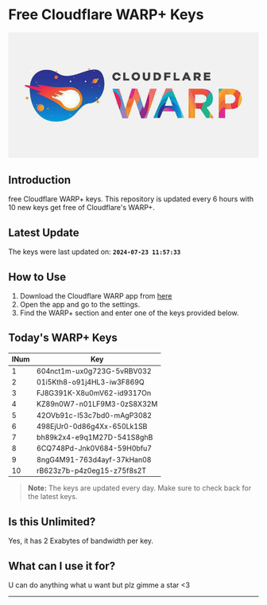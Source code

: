 
# Free Cloudflare WARP+ Keys

![Banner](asset/IMG_20240629_142710_129.jpg)

## Introduction

free Cloudflare WARP+ keys. This repository is updated every 6 hours with 10 new keys get free of Cloudflare's WARP+.

## Latest Update

The keys were last updated on: **`2024-07-23 11:57:33`**

## How to Use

1. Download the Cloudflare WARP app from [here](https://1.1.1.1/)
2. Open the app and go to the settings.
3. Find the WARP+ section and enter one of the keys provided below.

## Today's WARP+ Keys

| INum | Key |
|-------|-----|
| 1     | 604nct1m-ux0g723G-5vRBV032               |
| 2     | 01i5Kth8-o91j4HL3-iw3F869Q               |
| 3     | FJ8G391K-X8u0mV62-id9317On               |
| 4     | KZ89n0W7-n01LF9M3-0zS8X32M               |
| 5     | 42OVb91c-l53c7bd0-mAgP3082               |
| 6     | 498EjUr0-0d86g4Xx-650Lk1SB               |
| 7     | bh89k2x4-e9q1M27D-541S8ghB               |
| 8     | 6CQ748Pd-Jnk0V684-59H0bfu7               |
| 9     | 8ngG4M91-763d4ayf-37kHan08               |
| 10    | rB623z7b-p4z0eg15-z75f8s2T               |


> **Note:** The keys are updated every day. Make sure to check back for the latest keys.

## Is this Unlimited?

Yes, it has 2 Exabytes of bandwidth per key.

## What can I use it for?
U can do anything what u want but plz gimme a star <3

---
